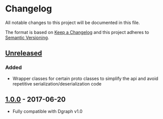 # Changelog

All notable changes to this project will be documented in this file.

The format is based on [Keep a Changelog](http://keepachangelog.com/en/1.0.0/)
and this project adheres to [Semantic Versioning](http://semver.org/spec/v2.0.0.html).

## [Unreleased]

### Added
- Wrapper classes for certain proto classes to simplify the api and avoid repetitive
  serialization/deserialization code

## [1.0.0] - 2017-06-20

- Fully compatible with Dgraph v1.0

[Unreleased]: https://github.com/dgraph-io/dgraph-js/compare/v1.0.0...HEAD
[1.0.0]: https://github.com/dgraph-io/dgraph-js/tree/v1.0.0
